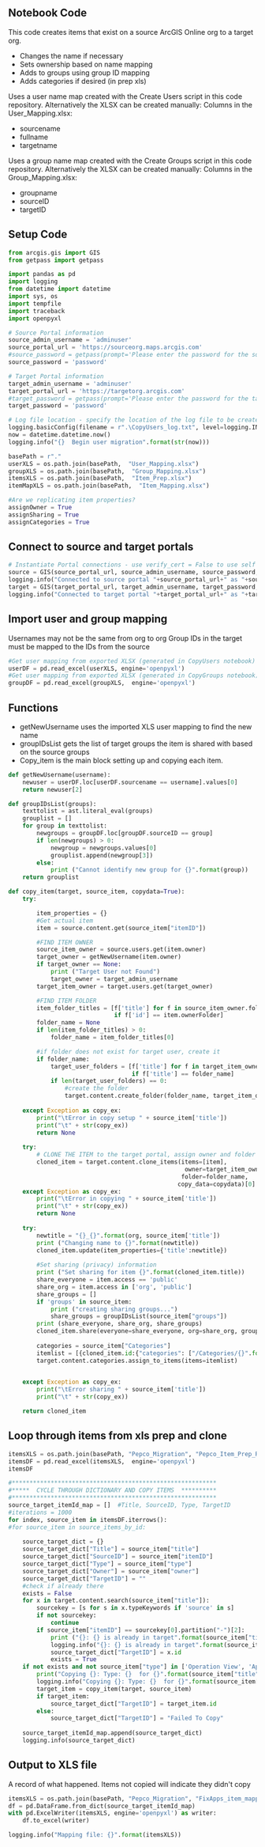 ## Notebook Code

This code creates items that exist on a source ArcGIS Online org to a target org. 
   - Changes the name if necessary
   - Sets ownership based on name mapping
   - Adds to groups using group ID mapping
   - Adds categories if desired (in prep xls)

Uses a user name map created with the Create Users script in this code repository. 
Alternatively the XLSX can be created manually:
Columns in the User_Mapping.xlsx:
   - sourcename
   - fullname
   - targetname

Uses a group name map created with the Create Groups script in this code repository. 
Alternatively the XLSX can be created manually:
Columns in the Group_Mapping.xlsx:
   - groupname
   - sourceID
   - targetID

## Setup Code

```python
from arcgis.gis import GIS
from getpass import getpass

import pandas as pd
import logging
from datetime import datetime
import sys, os
import tempfile
import traceback
import openpyxl

# Source Portal information
source_admin_username = 'adminuser'
source_portal_url = 'https://sourceorg.maps.arcgis.com'
#source_password = getpass(prompt='Please enter the password for the source Portal') # This will prompt you for the password rather then storing it
source_password = 'password'

# Target Portal information
target_admin_username = 'adminuser'
target_portal_url = 'https://targetorg.arcgis.com'
#target_password = getpass(prompt='Please enter the password for the target Portal') # This will prompt you for the password rather then storing it
target_password = 'password'

# Log file location - specify the location of the log file to be created
logging.basicConfig(filename = r".\CopyUsers_log.txt", level=logging.INFO)
now = datetime.datetime.now()
logging.info("{}  Begin user migration".format(str(now)))

basePath = r"."
userXLS = os.path.join(basePath,  "User_Mapping.xlsx")
groupXLS = os.path.join(basePath,  "Group_Mapping.xlsx")
itemsXLS = os.path.join(basePath,  "Item_Prep.xlsx")
itemMapXLS = os.path.join(basePath,  "Item_Mapping.xlsx")

#Are we replicating item properties?
assignOwner = True
assignSharing = True
assignCategories = True
```

## Connect to source and target portals

```python
# Instantiate Portal connections - use verify_cert = False to use self signed SSL
source = GIS(source_portal_url, source_admin_username, source_password, verify_cert = False, expiration = 9999)
logging.info("Connected to source portal "+source_portal_url+" as "+source_admin_username)
target = GIS(target_portal_url, target_admin_username, target_password, verify_cert = False)
logging.info("Connected to target portal "+target_portal_url+" as "+target_admin_username)
```

## Import user and group mapping 
Usernames may not be the same from org to org
Group IDs in the target must be mapped to the IDs from the source

```python
#Get user mapping from exported XLSX (generated in CopyUsers notebook)
userDF = pd.read_excel(userXLS, engine='openpyxl')
#Get user mapping from exported XLSX (generated in CopyGroups notebook)
groupDF = pd.read_excel(groupXLS,  engine='openpyxl')
```


## Functions
   - getNewUsername uses the imported XLS user mapping to find the new name
   - groupIDsList gets the list of target groups the item is shared with based on the source groups
   - Copy_item is the main block setting up and copying each item. 


```python
def getNewUsername(username):
    newuser = userDF.loc[userDF.sourcename == username].values[0]
    return newuser[2]

def groupIDsList(groups):
    texttolist = ast.literal_eval(groups)
    grouplist = []
    for group in texttolist:
        newgroups = groupDF.loc[groupDF.sourceID == group]
        if len(newgroups) > 0:
            newgroup = newgroups.values[0]
            grouplist.append(newgroup[3])
        else:
            print ("Cannot identify new group for {}".format(group))
    return grouplist

def copy_item(target, source_item, copydata=True):
    try:

        item_properties = {}
        #Get actual item
        item = source.content.get(source_item["itemID"])

        #FIND ITEM OWNER
        source_item_owner = source.users.get(item.owner)
        target_owner = getNewUsername(item.owner)
        if target_owner == None:
            print ("Target User not Found")
            target_owner = target_admin_username
        target_item_owner = target.users.get(target_owner)

        #FIND ITEM FOLDER
        item_folder_titles = [f['title'] for f in source_item_owner.folders 
                              if f['id'] == item.ownerFolder]
        folder_name = None
        if len(item_folder_titles) > 0:
            folder_name = item_folder_titles[0]

        #if folder does not exist for target user, create it
        if folder_name:
            target_user_folders = [f['title'] for f in target_item_owner.folders
                                   if f['title'] == folder_name]
            if len(target_user_folders) == 0:
                #create the folder
                target.content.create_folder(folder_name, target_item_owner.username)
        
    except Exception as copy_ex:
        print("\tError in copy setup " + source_item['title'])
        print("\t" + str(copy_ex))
        return None
    
    try:
        # CLONE THE ITEM to the target portal, assign owner and folder
        cloned_item = target.content.clone_items(items=[item],
                                                  owner=target_item_owner.username,
                                                 folder=folder_name,
                                                copy_data=copydata)[0]
    except Exception as copy_ex:
        print("\tError in copying " + source_item['title'])
        print("\t" + str(copy_ex))
        return None
    
    try:
        newtitle = "{}_{}".format(org, source_item['title'])
        print ("Changing name to {}".format(newtitle))
        cloned_item.update(item_properties={'title':newtitle})
        
        #Set sharing (privacy) information
        print ("Set sharing for item {}".format(cloned_item.title))
        share_everyone = item.access == 'public'
        share_org = item.access in ['org', 'public']
        share_groups = []
        if 'groups' in source_item:
            print ("creating sharing groups...")
            share_groups = groupIDsList(source_item["groups"])
        print (share_everyone, share_org, share_groups)
        cloned_item.share(everyone=share_everyone, org=share_org, groups=share_groups)
        
        categories = source_item["Categories"]
        itemlist = [{cloned_item.id:{"categories": ["/Categories/{}".format(categories)]}}]
        target.content.categories.assign_to_items(items=itemlist)
        

    except Exception as copy_ex:
        print("\tError sharing " + source_item['title'])
        print("\t" + str(copy_ex))

    return cloned_item
```

## Loop through items from xls prep and clone

```python
itemsXLS = os.path.join(basePath, "Pepco_Migration", "Pepco_Item_Prep_Run1Fix.xlsx")
itemsDF = pd.read_excel(itemsXLS,  engine='openpyxl')
itemsDF

#**********************************************************
#*****  CYCLE THROUGH DICTIONARY AND COPY ITEMS  **********
#**********************************************************
source_target_itemId_map = []  #Title, SourceID, Type, TargetID
#iterations = 1000
for index, source_item in itemsDF.iterrows():
#for source_item in source_items_by_id:
    
    source_target_dict = {}
    source_target_dict["Title"] = source_item["title"]
    source_target_dict["SourceID"] = source_item["itemID"]
    source_target_dict["Type"] = source_item["type"]
    source_target_dict["Owner"] = source_item["owner"]
    source_target_dict["TargetID"] = ""
    #check if already there
    exists = False
    for x in target.content.search(source_item["title"]):
        sourcekey = [s for s in x.typeKeywords if 'source' in s]
        if not sourcekey:
            continue
        if source_item["itemID"] == sourcekey[0].partition("-")[2]:
            print ("{}: {} is already in target".format(source_item["title"], source_item["type"]))
            logging.info("{}: {} is already in target".format(source_item["title"], source_item["type"]))
            source_target_dict["TargetID"] = x.id
            exists = True
    if not exists and not source_item["type"] in ['Operation View', 'Application', 'Notebook', 'Web Experience']:
        print("Copying {}: Type: {}  for {}".format(source_item["title"], source_item["type"], source_item["owner"]))
        logging.info("Copying {}: Type: {}  for {}".format(source_item["title"], source_item["type"], source_item["owner"]))
        target_item = copy_item(target, source_item)
        if target_item:
            source_target_dict["TargetID"] = target_item.id
        else:
            source_target_dict["TargetID"] = "Failed To Copy"
        
    source_target_itemId_map.append(source_target_dict)
    logging.info(source_target_dict)
```


## Output to XLS file
A record of what happened.  Items not copied will indicate they didn't copy

```python
itemsXLS = os.path.join(basePath, "Pepco_Migration", "FixApps_item_mapping.xlsx")
df = pd.DataFrame.from_dict(source_target_itemId_map)
with pd.ExcelWriter(itemsXLS, engine='openpyxl') as writer:
    df.to_excel(writer)

logging.info("Mapping file: {}".format(itemsXLS))
```
